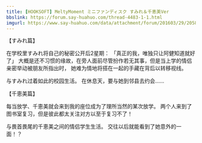 ```yaml
---
title: [HOOKSOFT] MeltyMoment ミニファンディスク すみれ＆千恵美Ver
bbslink: https://forum.say-huahuo.com/thread-4483-1-1.html
imgurl: https://www.say-huahuo.com/data/attachment/forum/201603/29/205810u0uyu8s188iy8u58.jpg
---
```


【すみれ篇】

在学校里すみれ将自己的秘密公开后2星期：
「真正的我，唯独只让阿健知道就好了」
大概是还不习惯的缘故，在旁人面前尽管扮作若无其事，但是当上学的情侣亲密举动被朋友所指出时，
她难为情地将搭在一起的手藏在背后以转移视线。

与すみれ过着如此的校园生活。
在休息天，要与她到邻县去约会……

【千恵美篇】

每当放学、千恵美就会来到我的座位成为了理所当然的某次放学。
两个人来到了图书室复习，但是彼此都太关注对方以至于复习不了！

与畏首畏尾的千恵美之间的情侣学生生活。
交往以后就能看到了她意外的一面！？<!--more-->
